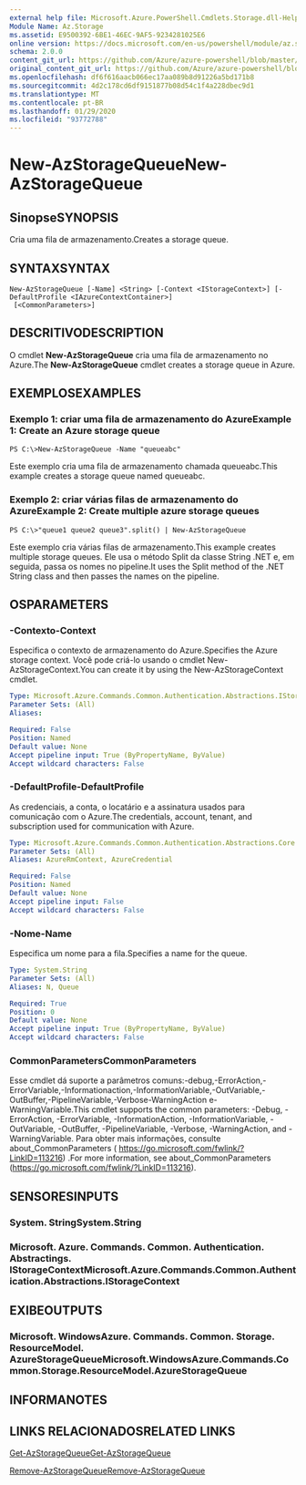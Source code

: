 ```yaml
---
external help file: Microsoft.Azure.PowerShell.Cmdlets.Storage.dll-Help.xml
Module Name: Az.Storage
ms.assetid: E9500392-6BE1-46EC-9AF5-9234281025E6
online version: https://docs.microsoft.com/en-us/powershell/module/az.storage/new-azstoragequeue
schema: 2.0.0
content_git_url: https://github.com/Azure/azure-powershell/blob/master/src/Storage/Storage.Management/help/New-AzStorageQueue.md
original_content_git_url: https://github.com/Azure/azure-powershell/blob/master/src/Storage/Storage.Management/help/New-AzStorageQueue.md
ms.openlocfilehash: df6f616aacb066ec17aa089b8d91226a5bd171b8
ms.sourcegitcommit: 4d2c178cd6df9151877b08d54c1f4a228dbec9d1
ms.translationtype: MT
ms.contentlocale: pt-BR
ms.lasthandoff: 01/29/2020
ms.locfileid: "93772788"
---
```

# <span data-ttu-id="94cb4-101">New-AzStorageQueue</span><span class="sxs-lookup"><span data-stu-id="94cb4-101">New-AzStorageQueue</span></span>

## <span data-ttu-id="94cb4-102">Sinopse</span><span class="sxs-lookup"><span data-stu-id="94cb4-102">SYNOPSIS</span></span>
<span data-ttu-id="94cb4-103">Cria uma fila de armazenamento.</span><span class="sxs-lookup"><span data-stu-id="94cb4-103">Creates a storage queue.</span></span>

## <span data-ttu-id="94cb4-104">SYNTAX</span><span class="sxs-lookup"><span data-stu-id="94cb4-104">SYNTAX</span></span>

```
New-AzStorageQueue [-Name] <String> [-Context <IStorageContext>] [-DefaultProfile <IAzureContextContainer>]
 [<CommonParameters>]
```

## <span data-ttu-id="94cb4-105">DESCRITIVO</span><span class="sxs-lookup"><span data-stu-id="94cb4-105">DESCRIPTION</span></span>
<span data-ttu-id="94cb4-106">O cmdlet **New-AzStorageQueue** cria uma fila de armazenamento no Azure.</span><span class="sxs-lookup"><span data-stu-id="94cb4-106">The **New-AzStorageQueue** cmdlet creates a storage queue in Azure.</span></span>

## <span data-ttu-id="94cb4-107">EXEMPLOS</span><span class="sxs-lookup"><span data-stu-id="94cb4-107">EXAMPLES</span></span>

### <span data-ttu-id="94cb4-108">Exemplo 1: criar uma fila de armazenamento do Azure</span><span class="sxs-lookup"><span data-stu-id="94cb4-108">Example 1: Create an Azure storage queue</span></span>
```
PS C:\>New-AzStorageQueue -Name "queueabc"
```

<span data-ttu-id="94cb4-109">Este exemplo cria uma fila de armazenamento chamada queueabc.</span><span class="sxs-lookup"><span data-stu-id="94cb4-109">This example creates a storage queue named queueabc.</span></span>

### <span data-ttu-id="94cb4-110">Exemplo 2: criar várias filas de armazenamento do Azure</span><span class="sxs-lookup"><span data-stu-id="94cb4-110">Example 2: Create multiple azure storage queues</span></span>
```
PS C:\>"queue1 queue2 queue3".split() | New-AzStorageQueue
```

<span data-ttu-id="94cb4-111">Este exemplo cria várias filas de armazenamento.</span><span class="sxs-lookup"><span data-stu-id="94cb4-111">This example creates multiple storage queues.</span></span>
<span data-ttu-id="94cb4-112">Ele usa o método Split da classe String .NET e, em seguida, passa os nomes no pipeline.</span><span class="sxs-lookup"><span data-stu-id="94cb4-112">It uses the Split method of the .NET String class and then passes the names on the pipeline.</span></span>

## <span data-ttu-id="94cb4-113">OS</span><span class="sxs-lookup"><span data-stu-id="94cb4-113">PARAMETERS</span></span>

### <span data-ttu-id="94cb4-114">-Contexto</span><span class="sxs-lookup"><span data-stu-id="94cb4-114">-Context</span></span>
<span data-ttu-id="94cb4-115">Especifica o contexto de armazenamento do Azure.</span><span class="sxs-lookup"><span data-stu-id="94cb4-115">Specifies the Azure storage context.</span></span>
<span data-ttu-id="94cb4-116">Você pode criá-lo usando o cmdlet New-AzStorageContext.</span><span class="sxs-lookup"><span data-stu-id="94cb4-116">You can create it by using the New-AzStorageContext cmdlet.</span></span>

```yaml
Type: Microsoft.Azure.Commands.Common.Authentication.Abstractions.IStorageContext
Parameter Sets: (All)
Aliases:

Required: False
Position: Named
Default value: None
Accept pipeline input: True (ByPropertyName, ByValue)
Accept wildcard characters: False
```

### <span data-ttu-id="94cb4-117">-DefaultProfile</span><span class="sxs-lookup"><span data-stu-id="94cb4-117">-DefaultProfile</span></span>
<span data-ttu-id="94cb4-118">As credenciais, a conta, o locatário e a assinatura usados para comunicação com o Azure.</span><span class="sxs-lookup"><span data-stu-id="94cb4-118">The credentials, account, tenant, and subscription used for communication with Azure.</span></span>

```yaml
Type: Microsoft.Azure.Commands.Common.Authentication.Abstractions.Core.IAzureContextContainer
Parameter Sets: (All)
Aliases: AzureRmContext, AzureCredential

Required: False
Position: Named
Default value: None
Accept pipeline input: False
Accept wildcard characters: False
```

### <span data-ttu-id="94cb4-119">-Nome</span><span class="sxs-lookup"><span data-stu-id="94cb4-119">-Name</span></span>
<span data-ttu-id="94cb4-120">Especifica um nome para a fila.</span><span class="sxs-lookup"><span data-stu-id="94cb4-120">Specifies a name for the queue.</span></span>

```yaml
Type: System.String
Parameter Sets: (All)
Aliases: N, Queue

Required: True
Position: 0
Default value: None
Accept pipeline input: True (ByPropertyName, ByValue)
Accept wildcard characters: False
```

### <span data-ttu-id="94cb4-121">CommonParameters</span><span class="sxs-lookup"><span data-stu-id="94cb4-121">CommonParameters</span></span>
<span data-ttu-id="94cb4-122">Esse cmdlet dá suporte a parâmetros comuns:-debug,-ErrorAction,-ErrorVariable,-Informationaction,-InformationVariable,-OutVariable,-OutBuffer,-PipelineVariable,-Verbose-WarningAction e-WarningVariable.</span><span class="sxs-lookup"><span data-stu-id="94cb4-122">This cmdlet supports the common parameters: -Debug, -ErrorAction, -ErrorVariable, -InformationAction, -InformationVariable, -OutVariable, -OutBuffer, -PipelineVariable, -Verbose, -WarningAction, and -WarningVariable.</span></span> <span data-ttu-id="94cb4-123">Para obter mais informações, consulte about_CommonParameters ( https://go.microsoft.com/fwlink/?LinkID=113216) .</span><span class="sxs-lookup"><span data-stu-id="94cb4-123">For more information, see about_CommonParameters (https://go.microsoft.com/fwlink/?LinkID=113216).</span></span>

## <span data-ttu-id="94cb4-124">SENSORES</span><span class="sxs-lookup"><span data-stu-id="94cb4-124">INPUTS</span></span>

### <span data-ttu-id="94cb4-125">System. String</span><span class="sxs-lookup"><span data-stu-id="94cb4-125">System.String</span></span>

### <span data-ttu-id="94cb4-126">Microsoft. Azure. Commands. Common. Authentication. Abstractings. IStorageContext</span><span class="sxs-lookup"><span data-stu-id="94cb4-126">Microsoft.Azure.Commands.Common.Authentication.Abstractions.IStorageContext</span></span>

## <span data-ttu-id="94cb4-127">EXIBE</span><span class="sxs-lookup"><span data-stu-id="94cb4-127">OUTPUTS</span></span>

### <span data-ttu-id="94cb4-128">Microsoft. WindowsAzure. Commands. Common. Storage. ResourceModel. AzureStorageQueue</span><span class="sxs-lookup"><span data-stu-id="94cb4-128">Microsoft.WindowsAzure.Commands.Common.Storage.ResourceModel.AzureStorageQueue</span></span>

## <span data-ttu-id="94cb4-129">INFORMA</span><span class="sxs-lookup"><span data-stu-id="94cb4-129">NOTES</span></span>

## <span data-ttu-id="94cb4-130">LINKS RELACIONADOS</span><span class="sxs-lookup"><span data-stu-id="94cb4-130">RELATED LINKS</span></span>

[<span data-ttu-id="94cb4-131">Get-AzStorageQueue</span><span class="sxs-lookup"><span data-stu-id="94cb4-131">Get-AzStorageQueue</span></span>](./Get-AzStorageQueue.md)

[<span data-ttu-id="94cb4-132">Remove-AzStorageQueue</span><span class="sxs-lookup"><span data-stu-id="94cb4-132">Remove-AzStorageQueue</span></span>](./Remove-AzStorageQueue.md)


